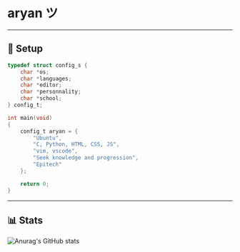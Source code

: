 # aryan ツ

---

## 🌟 Setup

``` C
typedef struct config_s {
    char *os;
    char *languages;
    char *editor;
    char *personnality;
    char *school;
} config_t;

int main(void)
{
    config_t aryan = { 
        "Ubuntu",
        "C, Python, HTML, CSS, JS",
        "vim, vscode",
        "Seek knowledge and progression",
        "Epitech" 
    };

    return 0;
}
```
---

## 📊 Stats

![Anurag's GitHub stats](https://github-readme-stats.vercel.app/api?username=Txtsuya&show_icons=true&theme=graywhite&bg_color=000000&text_color=ffffff&icon_color=ffffff&title_color=ffffff&border_color=ffffff)
